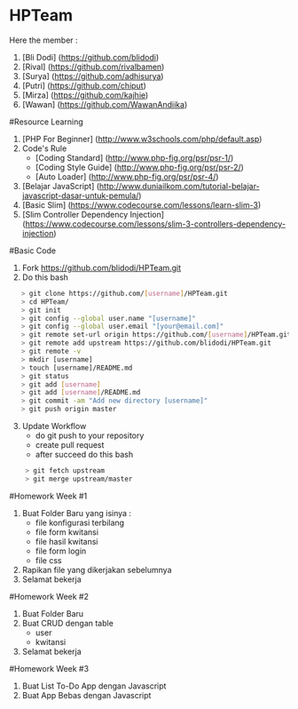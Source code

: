 # HPTeam

Here the member :

1. [Bli Dodi] (https://github.com/blidodi)
2. [Rival] (https://github.com/rivalbamen)
3. [Surya] (https://github.com/adhisurya)
4. [Putri] (https://github.com/chiput) 
5. [Mirza] (https://github.com/kajhie)
6. [Wawan] (https://github.com/WawanAndiika)

#Resource Learning

1. [PHP For Beginner] (http://www.w3schools.com/php/default.asp)
2. Code's Rule 
	- [Coding Standard] (http://www.php-fig.org/psr/psr-1/)
	- [Coding Style Guide] (http://www.php-fig.org/psr/psr-2/)
	- [Auto Loader] (http://www.php-fig.org/psr/psr-4/)
3. [Belajar JavaScript] (http://www.duniailkom.com/tutorial-belajar-javascript-dasar-untuk-pemula/)
4. [Basic Slim] (https://www.codecourse.com/lessons/learn-slim-3)
5. [Slim Controller Dependency Injection] (https://www.codecourse.com/lessons/slim-3-controllers-dependency-injection)


#Basic Code

1. Fork https://github.com/blidodi/HPTeam.git
2. Do this bash

 ```bash
    > git clone https://github.com/[username]/HPTeam.git
	> cd HPTeam/
	> git init
	> git config --global user.name "[username]"
	> git config --global user.email "[your@email.com]"
    > git remote set-url origin https://github.com/[username]/HPTeam.git
    > git remote add upstream https://github.com/blidodi/HPTeam.git
    > git remote -v 
	> mkdir [username]
	> touch [username]/README.md
	> git status
	> git add [username]
	> git add [username]/README.md
	> git commit -am "Add new directory [username]"
	> git push origin master
 ```

3. Update Workflow
    - do git push to your repository
    - create pull request
    - after succeed do this bash

```bash
    > git fetch upstream
    > git merge upstream/master
 ```

#Homework Week #1

1. Buat Folder Baru yang isinya :
	- file konfigurasi terbilang
	- file form kwitansi
	- file hasil kwitansi
	- file form login
	- file css
2. Rapikan file yang dikerjakan sebelumnya
3. Selamat bekerja


#Homework Week #2

1. Buat Folder Baru
2. Buat CRUD dengan table
	- user
	- kwitansi
3. Selamat bekerja

#Homework Week #3

1. Buat List To-Do App dengan Javascript
2. Buat App Bebas dengan Javascript